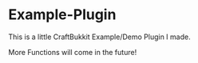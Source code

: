 Example-Plugin
==============

This is a little CraftBukkit Example/Demo Plugin I made.

More Functions will come in the future!

